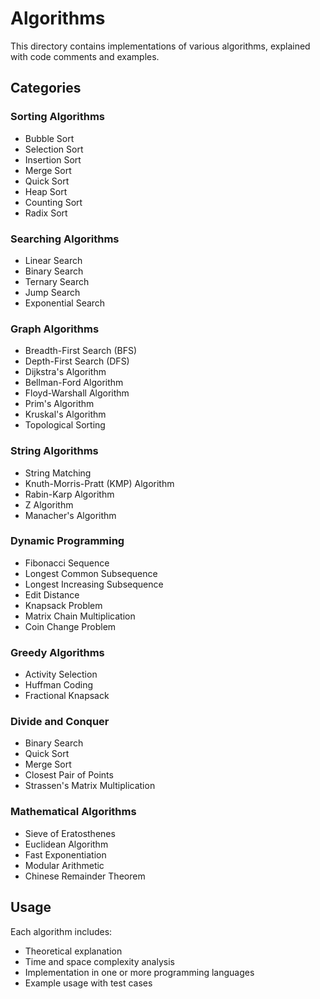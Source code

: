 # Algorithms

This directory contains implementations of various algorithms, explained with code comments and examples.

## Categories

### Sorting Algorithms
- Bubble Sort
- Selection Sort
- Insertion Sort
- Merge Sort
- Quick Sort
- Heap Sort
- Counting Sort
- Radix Sort

### Searching Algorithms
- Linear Search
- Binary Search
- Ternary Search
- Jump Search
- Exponential Search

### Graph Algorithms
- Breadth-First Search (BFS)
- Depth-First Search (DFS)
- Dijkstra's Algorithm
- Bellman-Ford Algorithm
- Floyd-Warshall Algorithm
- Prim's Algorithm
- Kruskal's Algorithm
- Topological Sorting

### String Algorithms
- String Matching
- Knuth-Morris-Pratt (KMP) Algorithm
- Rabin-Karp Algorithm
- Z Algorithm
- Manacher's Algorithm

### Dynamic Programming
- Fibonacci Sequence
- Longest Common Subsequence
- Longest Increasing Subsequence
- Edit Distance
- Knapsack Problem
- Matrix Chain Multiplication
- Coin Change Problem

### Greedy Algorithms
- Activity Selection
- Huffman Coding
- Fractional Knapsack

### Divide and Conquer
- Binary Search
- Quick Sort
- Merge Sort
- Closest Pair of Points
- Strassen's Matrix Multiplication

### Mathematical Algorithms
- Sieve of Eratosthenes
- Euclidean Algorithm
- Fast Exponentiation
- Modular Arithmetic
- Chinese Remainder Theorem

## Usage

Each algorithm includes:
- Theoretical explanation
- Time and space complexity analysis
- Implementation in one or more programming languages
- Example usage with test cases 